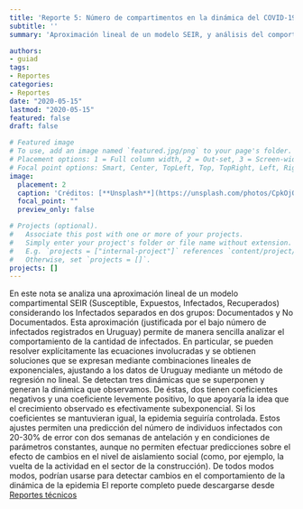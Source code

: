 ```yaml
---
title: 'Reporte 5: Número de compartimentos en la dinámica del COVID-19 en Uruguay'
subtitle: ''
summary: 'Aproximación lineal de un modelo SEIR, y análisis del comportamiento de la cantidad de infectados. Puede descargarse desde [Reportes técnicos](#publications).'

authors:
- guiad
tags:
- Reportes
categories:
- Reportes
date: "2020-05-15"
lastmod: "2020-05-15"
featured: false
draft: false

# Featured image
# To use, add an image named `featured.jpg/png` to your page's folder.
# Placement options: 1 = Full column width, 2 = Out-set, 3 = Screen-width
# Focal point options: Smart, Center, TopLeft, Top, TopRight, Left, Right, BottomLeft, Bottom, BottomRight
image:
  placement: 2
  caption: 'Créditos: [**Unsplash**](https://unsplash.com/photos/CpkOjOcXdUY)'
  focal_point: ""
  preview_only: false

# Projects (optional).
#   Associate this post with one or more of your projects.
#   Simply enter your project's folder or file name without extension.
#   E.g. `projects = ["internal-project"]` references `content/project/deep-learning/index.md`.
#   Otherwise, set `projects = []`.
projects: []
---
```



En este nota se analiza una aproximación lineal de un modelo compartimental SEIR (Susceptible, Expuestos, Infectados, Recuperados) considerando los Infectados separados en dos grupos: Documentados y No Documentados. Esta aproximación (justificada por el bajo número de infectados registrados en Uruguay) permite de manera sencilla analizar el comportamiento de la cantidad de infectados. En particular, se pueden resolver explícitamente las ecuaciones involucradas y se obtienen soluciones que se expresan mediante combinaciones lineales de exponenciales, ajustando a los datos de Uruguay mediante un método de regresión no lineal. Se detectan tres dinámicas que se superponen  y generan la dinámica que observamos. De éstas, dos tienen coeficientes negativos y una coeficiente levemente positivo, lo que apoyaría la idea que el crecimiento observado es efectivamente subexponencial. Si los coeficientes se mantuvieran igual, la epidemia seguiría controlada. Estos ajustes permiten una predicción del número de individuos infectados con 20-30% de error con dos semanas de antelación y en condiciones de parámetros constantes, aunque no permiten efectuar predicciones sobre el efecto de cambios en el nivel de aislamiento social (como, por ejemplo, la vuelta de la actividad en el sector de la construcción). De todos modos modos, podrían usarse para detectar cambios en el comportamiento de la dinámica de la epidemia El reporte completo puede  descargarse desde [Reportes técnicos](/#publications)